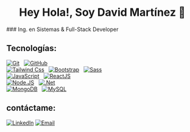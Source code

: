 <h1 align="center">Hey Hola!, Soy David Martínez 👋</h1>
### Ing. en Sistemas & Full-Stack Developer


## Tecnologías:
[![Git](https://img.shields.io/badge/Git-F54D27?style=for-the-badge&logo=git&logoColor=white&labelColor=101010)]()
&nbsp;
[![GitHub](https://img.shields.io/badge/GitHub-010409?style=for-the-badge&logo=github&logoColor=white&labelColor=101010)]()
</br>
[![Tailwind Css](https://img.shields.io/badge/TailwindCss-38BDF8?style=for-the-badge&logo=tailwindcss&logoColor=white&labelColor=101010)]()
&nbsp;
[![Bootstrap](https://img.shields.io/badge/Bootstrap-7B11F8?style=for-the-badge&logo=bootstrap&logoColor=white&labelColor=101010)]()
&nbsp;
[![Sass](https://img.shields.io/badge/Sass-CF649A?style=for-the-badge&logo=sass&logoColor=white&labelColor=101010)]()
</br>
[![JavaScript](https://img.shields.io/badge/JavaScript-F7DF1E?style=for-the-badge&logo=javascript&logoColor=white&labelColor=101010)]()
&nbsp;
[![ReactJS](https://img.shields.io/badge/-ReactJs-61DAFB?style=for-the-badge&logo=react&logoColor=white&labelColor=101010)]()
</br>
[![Node.JS](https://img.shields.io/badge/Node.JS-339933?style=for-the-badge&logo=node.js&logoColor=white&labelColor=101010)]()
&nbsp;
[![.Net](https://img.shields.io/badge/.NET-7111ED?style=for-the-badge&logo=.net&logoColor=white&labelColor=101010)]()
</br>
[![MongoDB](https://img.shields.io/badge/MongoDB-47A248?style=for-the-badge&logo=mongodb&logoColor=white&labelColor=101010)]()
&nbsp;
[![MySQL](https://img.shields.io/badge/MySQL-4479A1?style=for-the-badge&logo=mysql&logoColor=white&labelColor=101010)]()
<!--[![Firebase](https://img.shields.io/badge/Firebase-FFCA28?style=for-the-badge&logo=firebase&logoColor=white&labelColor=101010)]()-->
<!--[![AWS](https://img.shields.io/badge/AWS-232F3E?style=for-the-badge&logo=amazon-aws&logoColor=white&labelColor=101010)]() -->
<!--[![Google_Cloud](https://img.shields.io/badge/Google_Cloud-4285F4?style=for-the-badge&logo=googlecloud&logoColor=white&labelColor=101010)]() -->

## contáctame:
[![LinkedIn](https://img.shields.io/badge/LinkedIn-David_Martínez-0077B5?style=for-the-badge&logo=linkedin&logoColor=white&labelColor=101010)](https://www.linkedin.com/in/david-martinez-bravo)
[![Email](https://img.shields.io/badge/davidf.martinez.br@gmail.com-email_personal-D14836?style=for-the-badge&logo=gmail&logoColor=white&labelColor=101010)](mailto:davidf.martinez.br@gmail.com)
<!-- [![Web](https://img.shields.io/badge/Web-dmzdev.com-14a1f0?style=for-the-badge&logo=dev.to&logoColor=white&labelColor=101010)](https://dmzdev.com) -->
